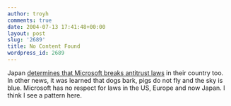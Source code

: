 ```yaml
---
author: troyh
comments: true
date: 2004-07-13 17:41:48+00:00
layout: post
slug: '2689'
title: No Content Found
wordpress_id: 2689
---
```


Japan [determines that Microsoft breaks antitrust laws](http://www.infoworld.com/article/04/07/13/HNjapanftc_1.html?source=rss&url=http://www.infoworld.com/article/04/07/13/HNjapanftc_1.html) in their country too. In other news, it was learned that dogs bark, pigs do not fly and the sky is blue. Microsoft has no respect for laws in the US, Europe and now Japan. I think I see a pattern here.
